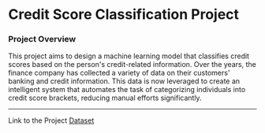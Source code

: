 # Credit Score Classification Project

### Project Overview


This project aims to design a machine learning model that classifies credit scores based on the person's credit-related information. Over the years, the finance company has collected a variety of data on their customers' banking and credit information. This data is now leveraged to create an intelligent system that automates the task of categorizing individuals into credit score brackets, reducing manual efforts significantly.

---------

Link to the Project [Dataset](https://www.kaggle.com/datasets/parisrohan/credit-score-classification?datasetId=2289007&sortBy=voteCount)

